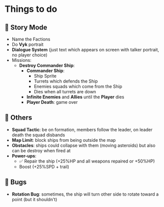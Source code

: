 # Things to do

## 💬 Story Mode
+ Name the Factions
+ Do **Vyk** portrait
+ **Dialogue System** (just text which appears on screen with talker portrait, no player choice)
+ Missions:
    + **Destroy Commander Ship**:
        + **Commander Ship**:
            + Ship Sprite
            + Turrets which defends the Ship
            + Enemies squads which come from the Ship
            + Dies when all turrets are down
        + **Infinite Enemies** and **Allies** until the **Player** dies
        + **Player Death**: game over

## 🔧 Others
+ **Squad Tactic**: be on formation, members follow the leader, on leader death the squad disbands
+ **Map Limit**: block ships from being outside the map
+ **Obstacles**: ships could collapse with them (moving asteroids) but also can be destroy when fired at
+ **Power-ups**: 
    + ✅ Repair the ship (+25%HP and all weapons repaired or +50%HP)
    + Boost (+25%SPD + trail)

## 🦗 Bugs
+ **Rotation Bug**: sometimes, the ship will turn other side to rotate toward a point (but it shouldn't)
